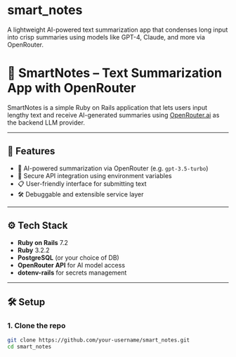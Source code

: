 # smart_notes
A lightweight AI-powered text summarization app that condenses long input into crisp summaries using models like GPT-4, Claude, and more via OpenRouter.

# 📝 SmartNotes – Text Summarization App with OpenRouter

SmartNotes is a simple Ruby on Rails application that lets users input lengthy text and receive AI-generated summaries using [OpenRouter.ai](https://openrouter.ai) as the backend LLM provider.

---

## 🚀 Features

- 🧠 AI-powered summarization via OpenRouter (e.g. `gpt-3.5-turbo`)
- 🔐 Secure API integration using environment variables
- 📋 User-friendly interface for submitting text
- 🛠 Debuggable and extensible service layer

---

## ⚙️ Tech Stack

- **Ruby on Rails** 7.2
- **Ruby** 3.2.2
- **PostgreSQL** (or your choice of DB)
- **OpenRouter API** for AI model access
- **dotenv-rails** for secrets management

---

## 🛠 Setup

### 1. Clone the repo

```bash
git clone https://github.com/your-username/smart_notes.git
cd smart_notes

